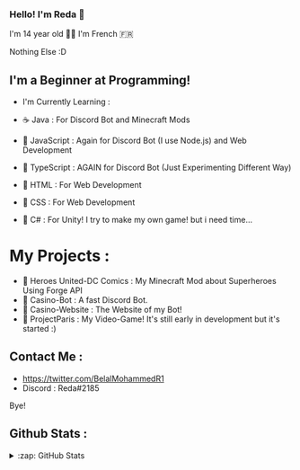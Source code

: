 ### Hello! I'm Reda 👋

I'm 14 year old 🧑🏽
I'm French 🇫🇷

Nothing Else :D

## I'm a Beginner at Programming!

- I'm Currently Learning :

- ☕️ Java : For Discord Bot and Minecraft Mods
- 🍵 JavaScript : Again for Discord Bot (I use Node.js) and Web Development
- 🧃 TypeScript : AGAIN for Discord Bot (Just Experimenting Different Way)
- 🎂 HTML : For Web Development
- 🍣 CSS : For Web Development
- 🍡 C# : For Unity! I try to make my own game! but i need time...

# My Projects :

- 🦌 Heroes United-DC Comics : My Minecraft Mod about Superheroes Using Forge API
- 🦝 Casino-Bot : A fast Discord Bot.
- 🐉 Casino-Website : The Website of my Bot!
- 💫 ProjectParis : My Video-Game! It's still early in development but it's started :)

## Contact Me :

- https://twitter.com/BelalMohammedR1
- Discord : Reda#2185

Bye!

## Github Stats :

</details>

<details>
  <summary>:zap: GitHub Stats</summary>

  <img height="180em" src="https://github-readme-stats.vercel.app/api?username=Reda-BELA&count_private=true&show_icons=true&theme=dark" />
<img height="180em" src="https://github-readme-stats.vercel.app/api/top-langs/?username=Reda-BELA&count_private=true&theme=dark&layout=compact&langs_count=6"  

</details>
